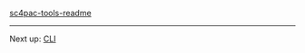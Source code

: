 [sc4pac-tools-readme](https://raw.githubusercontent.com/memo33/sc4pac-tools/main/README.md ':include')

<!-- [sc4pac-tools-readme](README-sc4pac-tools.md ':include') -->

---
Next up: [CLI](cli)
